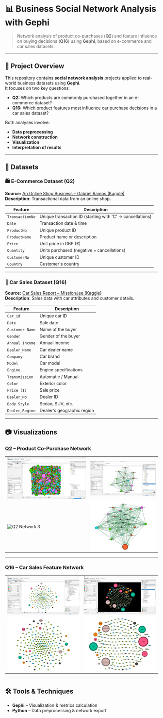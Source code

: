 # 📊 Business Social Network Analysis with Gephi

> Network analysis of product co-purchases (**Q2**) and feature influence on buying decisions (**Q16**) using **Gephi**, based on e-commerce and car sales datasets.

---

## 📖 Project Overview

This repository contains **social network analysis** projects applied to real-world business datasets using **Gephi**.  
It focuses on two key questions:

- **Q2:** Which products are commonly purchased together in an e-commerce dataset?  
- **Q16:** Which product features most influence car purchase decisions in a car sales dataset?  

Both analyses involve:

- **Data preprocessing**  
- **Network construction**  
- **Visualization**  
- **Interpretation of results**

---

## 📌 Datasets

### 🛍️ E-Commerce Dataset (Q2)
**Source:** [An Online Shop Business – Gabriel Ramos (Kaggle)](https://www.kaggle.com/datasets/gabrielramos87/an-online-shop-business/data)  
**Description:** Transactional data from an online shop.

| Feature         | Description |
|-----------------|-------------|
| `TransactionNo` | Unique transaction ID (starting with 'C' → cancellations) |
| `Date`          | Transaction date & time |
| `ProductNo`     | Unique product ID |
| `ProductName`   | Product name or description |
| `Price`         | Unit price in GBP (£) |
| `Quantity`      | Units purchased (negative = cancellations) |
| `CustomerNo`    | Unique customer ID |
| `Country`       | Customer's country |

---

### 🚗 Car Sales Dataset (Q16)
**Source:** [Car Sales Report – MissionJee (Kaggle)](https://www.kaggle.com/datasets/missionjee/car-sales-report/data)  
**Description:** Sales data with car attributes and customer details.

| Feature         | Description |
|-----------------|-------------|
| `Car_id`        | Unique car ID |
| `Date`          | Sale date |
| `Customer Name` | Name of the buyer |
| `Gender`        | Gender of the buyer |
| `Annual Income` | Annual income |
| `Dealer_Name`   | Car dealer name |
| `Company`       | Car brand |
| `Model`         | Car model |
| `Engine`        | Engine specifications |
| `Transmission`  | Automatic / Manual |
| `Color`         | Exterior color |
| `Price ($)`     | Sale price |
| `Dealer_No`     | Dealer ID |
| `Body Style`    | Sedan, SUV, etc. |
| `Dealer_Region` | Dealer's geographic region |

---

## 📷 Visualizations

### **Q2 – Product Co-Purchase Network**
| | |
|---|---|
| ![Q2 Network 1](https://github.com/farzadmohseni-ir/business-social-network-analysis/blob/main/Q2/Image%20output/Screenshot%202025-08-08%20080200.jpg) | ![Q2 Network 2](https://github.com/farzadmohseni-ir/business-social-network-analysis/blob/main/Q2/Weighted%20Degree/Screenshot%202025-08-08%20105841.jpg) |
| ![Q2 Network 3](https://github.com/farzadmohseni-ir/business-social-network-analysis/blob/main/Q2/Combined/100/100-2.png) | ![Q2 Network 4](https://github.com/farzadmohseni-ir/business-social-network-analysis/blob/main/Q2/Betweenness%20Centrality/screenshot_120207.png) |

---

### **Q16 – Car Sales Feature Network**
| | |
|---|---|
| ![Q16 Network 1](https://github.com/farzadmohseni-ir/business-social-network-analysis/blob/main/Q16/Image%20output/5.jpg) | ![Q16 Network 2](https://github.com/farzadmohseni-ir/business-social-network-analysis/blob/main/Q16/Image%20output/7.jpg) |
| ![Q16 Network 3](https://github.com/farzadmohseni-ir/business-social-network-analysis/blob/main/Q16/Image%20output/6.png) | ![Q16 Network 4](https://github.com/farzadmohseni-ir/business-social-network-analysis/blob/main/Q16/Betweenness%20Centrality/3.png) |

---

## 🛠 Tools & Techniques
- **Gephi** – Visualization & metrics calculation  
- **Python** – Data preprocessing & network export  

